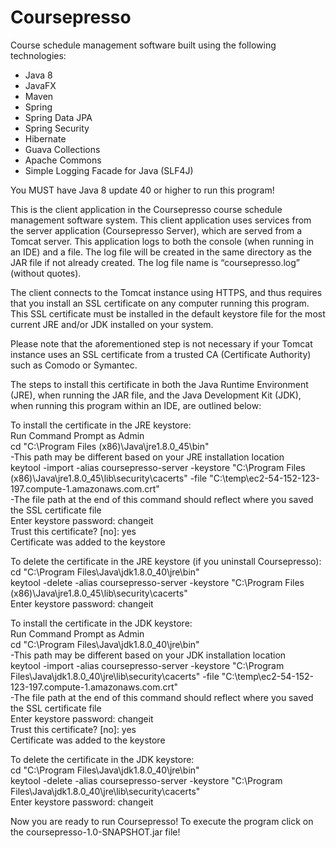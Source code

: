 Coursepresso
============

Course schedule management software built using the following technologies:

* Java 8
* JavaFX
* Maven
* Spring
* Spring Data JPA
* Spring Security
* Hibernate
* Guava Collections
* Apache Commons
* Simple Logging Facade for Java (SLF4J)

You MUST have Java 8 update 40 or higher to run this program!

This is the client application in the Coursepresso course schedule management software system.  This client application uses services from the server application (Coursepresso Server), which are served from a Tomcat server.  This application logs to both the console (when running in an IDE) and a file.  The log file will be created in the same directory as the JAR file if not already created.  The log file name is “coursepresso.log” (without quotes).

The client connects to the Tomcat instance using HTTPS, and thus requires that you install an SSL certificate on any computer running this program.  This SSL certificate must be installed in the default keystore file for the most current JRE and/or JDK installed on your system.  

Please note that the aforementioned step is not necessary if your Tomcat instance uses an SSL certificate from a trusted CA (Certificate Authority) such as Comodo or Symantec.
  
The steps to install this certificate in both the Java Runtime Environment (JRE), when running the JAR file, and the Java Development Kit (JDK), when running this program within an IDE, are outlined below:
  
To install the certificate in the JRE keystore:  
Run Command Prompt as Admin  
cd "C:\Program Files (x86)\Java\jre1.8.0_45\bin"  
  -This path may be different based on your JRE installation location  
keytool -import -alias coursepresso-server -keystore "C:\Program Files (x86)\Java\jre1.8.0_45\lib\security\cacerts" -file "C:\temp\ec2-54-152-123-197.compute-1.amazonaws.com.crt"  
  -The file path at the end of this command should reflect where you saved the SSL certificate file  
Enter keystore password: changeit  
Trust this certificate? [no]: yes  
Certificate was added to the keystore  

To delete the certificate in the JRE keystore (if you uninstall Coursepresso):  
cd "C:\Program Files\Java\jdk1.8.0_40\jre\bin"  
keytool -delete -alias coursepresso-server -keystore "C:\Program Files (x86)\Java\jre1.8.0_45\lib\security\cacerts"  
Enter keystore password: changeit  

To install the certificate in the JDK keystore:  
Run Command Prompt as Admin  
cd "C:\Program Files\Java\jdk1.8.0_40\jre\bin"  
  -This path may be different based on your JDK installation location  
keytool -import -alias coursepresso-server -keystore "C:\Program Files\Java\jdk1.8.0_40\jre\lib\security\cacerts" -file "C:\temp\ec2-54-152-123-197.compute-1.amazonaws.com.crt"  
  -The file path at the end of this command should reflect where you saved the SSL certificate file  
Enter keystore password: changeit  
Trust this certificate? [no]: yes  
Certificate was added to the keystore  

To delete the certificate in the JDK keystore:  
cd "C:\Program Files\Java\jdk1.8.0_40\jre\bin"  
keytool -delete -alias coursepresso-server -keystore "C:\Program Files\Java\jdk1.8.0_40\jre\lib\security\cacerts"  
Enter keystore password: changeit  

Now you are ready to run Coursepresso!  To execute the program click on the coursepresso-1.0-SNAPSHOT.jar file!
